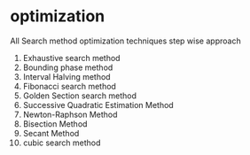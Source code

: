 # optimization
All Search method optimization techniques step wise approach

1. Exhaustive search method
1. Bounding phase method
1. Interval Halving method
1. Fibonacci search method
1. Golden Section search method
1. Successive Quadratic Estimation Method
1. Newton-Raphson Method
1. Bisection Method
1. Secant Method
1. cubic search method
